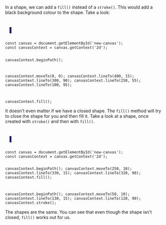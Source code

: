 In a shape, we can add
a `fill()` instead of a `stroke()`.
This would add a black background colour
to the shape. Take a look:

<codeblock language="javascript" type="lesson">
<code>
<panel language="html">
  <canvas id="new-canvas" width="400px" height="100px" style="border: 3px solid midnightblue;"></canvas>
</panel>
<panel language="javascript">
const canvas = document.getElementById('new-canvas');
const canvasContext = canvas.getContext('2d');

canvasContext.beginPath();

canvasContext.moveTo(0, 0);
canvasContext.lineTo(400, 15);
canvasContext.lineTo(300, 90);
canvasContext.lineTo(250, 55);
canvasContext.lineTo(100, 95);

canvasContext.fill();
</panel>
</code>
</codeblock>

It doesn't even matter
if we have a closed shape. The
`fill()` method will try to
close the shape for you and
then fill it. Take a look at
a shape, once created with
`stroke()` and then with `fill()`.

<codeblock language="javascript" type="lesson">
<code>
<panel language="html">
  <canvas id="new-canvas" width="400px" height="100px" style="border: 3px solid midnightblue;"></canvas>
</panel>
<panel language="javascript">
const canvas = document.getElementById('new-canvas');
const canvasContext = canvas.getContext('2d');

canvasContext.beginPath();
canvasContext.moveTo(250, 10);
canvasContext.lineTo(330, 15);
canvasContext.lineTo(320, 90);
canvasContext.fill();

canvasContext.beginPath();
canvasContext.moveTo(50, 10);
canvasContext.lineTo(130, 15);
canvasContext.lineTo(120, 90);
canvasContext.stroke();
</panel>
</code>
</codeblock>

The shapes are the same.
You can see that even though
the shape isn't closed, `fill()`
works out for us.